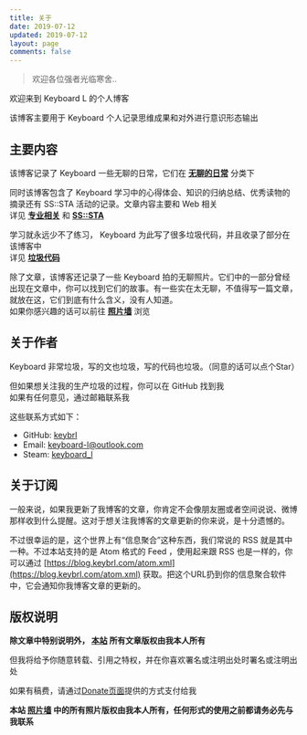 ```yaml
---
title: 关于
date: 2019-07-12
updated: 2019-07-12
layout: page
comments: false
---
```


> 欢迎各位强者光临寒舍..

欢迎来到 Keyboard L 的个人博客

该博客主要用于 Keyboard 个人记录思维成果和对外进行意识形态输出

## 主要内容

该博客记录了 Keyboard 一些无聊的日常，它们在 **[无聊的日常](/categories/无聊的日常/)** 分类下

同时该博客包含了 Keyboard 学习中的心得体会、知识的归纳总结、优秀读物的摘录还有 SS::STA 活动的记录。文章内容主要和 Web 相关  
详见 **[专业相关](/categories/专业相关/)** 和 **[SS::STA](/categories/SS-STA/)**

学习就永远少不了练习， Keyboard 为此写了很多垃圾代码，并且收录了部分在该博客中  
详见 **[垃圾代码](/categories/垃圾代码/)**

除了文章，该博客还记录了一些 Keyboard 拍的无聊照片。它们中的一部分曾经出现在文章中，你可以找到它们的故事。有一些实在太无聊，不值得写一篇文章，就放在这，它们到底有什么含义，没有人知道。  
如果你感兴趣的话可以前往 **[照片墙](/gallery/)** 浏览

## 关于作者

Keyboard 非常垃圾，写的文也垃圾，写的代码也垃圾。（同意的话可以点个Star）

但如果想关注我的生产垃圾的过程，你可以在 GitHub 找到我  
如果有任何意见，通过邮箱联系我

这些联系方式如下：

- GitHub: [keybrl](https://github.com/keybrl)
- Email: [keyboard-l@outlook.com](mailto:keyboard-l@outlook.com)
- Steam: [keyboard_l](http://steamcommunity.com/id/keybrl)

## 关于订阅

一般来说，如果我更新了我博客的文章，你肯定不会像朋友圈或者空间说说、微博那样收到什么提醒。这对于想关注我博客的文章更新的你来说，是十分遗憾的。

不过很幸运的是，这个世界上有“信息聚合”这种东西，我们常说的 RSS 就是其中一种。不过本站支持的是 Atom 格式的 Feed ，使用起来跟 RSS 也是一样的，你可以通过 [https://blog.keybrl.com/atom.xml](https://blog.keybrl.com/atom.xml) 获取。把这个URL扔到你的信息聚合软件中，它会通知你我博客文章的更新的。

## 版权说明

**除文章中特别说明外， [本站](https://blog.keybrl.com) 所有文章版权由我本人所有**

但我将给予你随意转载、引用之特权，并在你喜欢署名或注明出处时署名或注明出处

如果有稿费，请通过[Donate页面](/donate/)提供的方式支付给我

**本站 [照片墙](/gallery/) 中的所有照片版权由我本人所有，任何形式的使用之前都请务必先与我联系**
